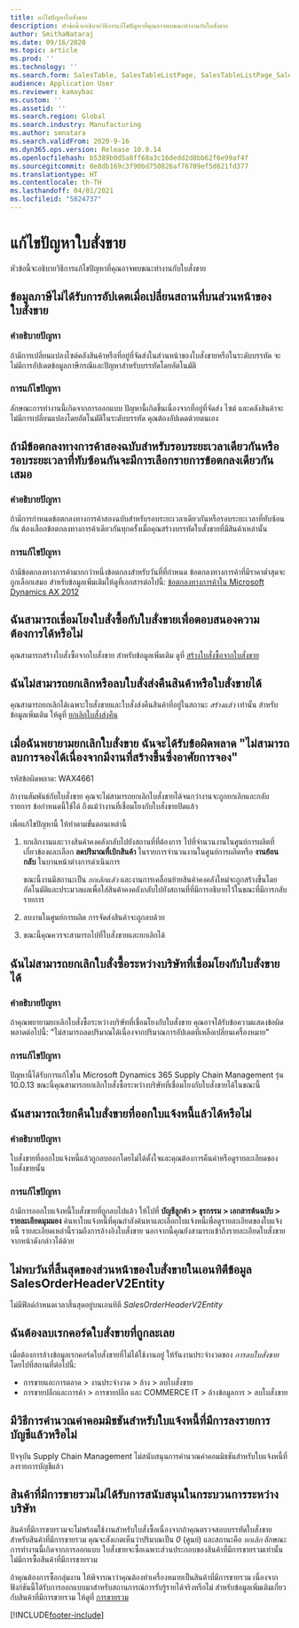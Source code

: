 ```yaml
---
title: แก้ไขปัญหาใบสั่งขาย
description: หัวข้อนี้จะอธิบายวิธีการแก้ไขปัญหาที่คุณอาจพบขณะทำงานกับใบสั่งขาย
author: SmithaNataraj
ms.date: 09/16/2020
ms.topic: article
ms.prod: ''
ms.technology: ''
ms.search.form: SalesTable, SalesTableListPage, SalesTableListPage_SalesCancelOrder
audience: Application User
ms.reviewer: kamaybac
ms.custom: ''
ms.assetid: ''
ms.search.region: Global
ms.search.industry: Manufacturing
ms.author: smnatara
ms.search.validFrom: 2020-9-16
ms.dyn365.ops.version: Release 10.0.14
ms.openlocfilehash: b5389b0d5a8ff68a3c16dedd2d8bb62f6e99af4f
ms.sourcegitcommit: 0e8db169c3f90bd750826af76709ef5d621fd377
ms.translationtype: HT
ms.contentlocale: th-TH
ms.lasthandoff: 04/01/2021
ms.locfileid: "5824737"
---
```

# <a name="troubleshoot-sales-orders"></a>แก้ไขปัญหาใบสั่งขาย

หัวข้อนี้จะอธิบายวิธีการแก้ไขปัญหาที่คุณอาจพบขณะทำงานกับใบสั่งขาย

## <a name="the-tax-information-isnt-updated-if-i-change-the-location-on-a-sales-order-header"></a>ข้อมูลภาษีไม่ได้รับการอัปเดตเมื่อเปลี่ยนสถานที่บนส่วนหน้าของใบสั่งขาย

### <a name="issue-description"></a>คำอธิบายปัญหา

ถ้ามีการเปลี่ยนแปลงไซต์คลังสินค้าหรือที่อยู่ที่จัดส่งในส่วนหน้าของใบสั่งขายหรือในระดับบรรทัด จะไม่มีการอัปเดตข้อมูลภาษีกรณีและปัญหาสำหรับบรรทัดโดยอัตโนมัติ

### <a name="issue-resolution"></a>การแก้ไขปัญหา

ลักษณะการทำงานนี้เกิดจากการออกแบบ ปัญหานี้เกิดขึ้นเนื่องจากที่อยู่ที่จัดส่ง ไซต์ และคลังสินค้าจะไม่มีการเปลี่ยนแปลงโดยอัตโนมัติในระดับบรรทัด คุณต้องอัปเดตด้วยตนเอง

## <a name="if-there-are-two-trade-agreements-for-the-same-period-or-overlapping-periods-the-same-agreement-line-is-always-selected"></a>ถ้ามีข้อตกลงทางการค้าสองฉบับสำหรับรอบระยะเวลาเดียวกันหรือรอบระยะเวลาที่ทับซ้อนกันจะมีการเลือกรายการข้อตกลงเดียวกันเสมอ

### <a name="issue-description"></a>คำอธิบายปัญหา

ถ้ามีการกำหนดข้อตกลงทางการค้าสองฉบับสำหรับรอบระยะเวลาเดียวกันหรือรอบระยะเวลาที่ทับซ้อนกัน ต้องเลือกข้อตกลงทางการค้าเดียวกันทุกครั้งเมื่อคุณสร้างบรรทัดใบสั่งขายที่มีสินค้าเหล่านั้น

### <a name="issue-resolution"></a>การแก้ไขปัญหา

ถ้ามีข้อตกลงทางการค้ามากกว่าหนึ่งข้อตกลงสำหรับวันที่ที่กำหนด ข้อตกลงทางการค้าที่มีราคาต่ำสุดจะถูกเลือกเสมอ สำหรับข้อมูลเพิ่มเติมให้ดูที่เอกสารต่อไปนี้: [ข้อตกลงทางการค้าใน Microsoft Dynamics AX 2012](https://www.axug.com/HigherLogic/System/DownloadDocumentFile.ashx?DocumentFileKey=3396a3a8-1f48-4d85-8cd6-5fa982f62e90)

## <a name="can-i-link-a-purchase-order-to-a-sales-order-to-fulfill-demand"></a>ฉันสามารถเชื่อมโยงใบสั่งซื้อกับใบสั่งขายเพื่อตอบสนองความต้องการได้หรือไม่

คุณสามารถสร้างใบสั่งซื้อจากใบสั่งขาย สำหรับข้อมูลเพิ่มเติม ดูที่ [สร้างใบสั่งซื้อจากใบสั่งขาย](tasks/create-purchase-order-sales-order.md)

## <a name="i-cant-cancel-or-delete-a-return-order-or-a-sales-order"></a>ฉันไม่สามารถยกเลิกหรือลบใบสั่งส่งคืนสินค้าหรือใบสั่งขายได้

คุณสามารถยกเลิกได้เฉพาะใบสั่งขายและใบสั่งส่งคืนสินค้าที่อยู่ในสถานะ *สร้างแล้ว* เท่านั้น สำหรับข้อมูลเพิ่มเติม ให้ดูที่ [ยกเลิกใบสั่งส่งคืน](../service-management/cancel-return-order.md)

## <a name="when-i-try-to-cancel-a-sales-order-i-receive-a-reservations-cannot-be-removed-because-there-is-work-created-which-relies-on-the-reservations-error"></a>เมื่อฉันพยายามยกเลิกใบสั่งขาย ฉันจะได้รับข้อผิดพลาด "ไม่สามารถลบการจองได้เนื่องจากมีงานที่สร้างขึ้นซึ่งอาศัยการจอง"

รหัสข้อผิดพลาด: WAX4661

ถ้างานสัมพันธ์กับใบสั่งขาย คุณจะไม่สามารถยกเลิกใบสั่งขายได้จนกว่างานจะถูกยกเลิกและกลับรายการ ข้อกำหนดนี้ใช้ได้ ถึงแม้ว่างานที่เชื่อมโยงกับใบสั่งขายปิดแล้ว

เพื่อแก้ไขปัญหานี้ ให้ทำตามขั้นตอนเหล่านี้

1. ยกเลิกงานและวางสินค้าคงคลังกลับไปยังสถานที่ที่ต้องการ ไปที่จำนวนงานในศูนย์การผลิตที่เกี่ยวข้องและเลือก **ลดปริมาณที่เบิกสินค้า** ในรายการจำนวนงานในศูนย์การผลิตหรือ **งานย้อนกลับ** ในบานหน้าต่างการดำเนินการ

    ขณะนี้งานมีสถานะเป็น *ยกเลิกแล้ว* และงานการเคลื่อนย้ายสินค้าคงคลังใหม่จะถูกสร้างขึ้นโดยอัตโนมัติและประมวลผลเพื่อใส่สินค้าคงคลังกลับไปยังสถานที่ที่มีการอธิบายไว้ในขณะที่มีการกลับรายการ

2. ลบงานในศูนย์การผลิต การจัดส่งสินค้าจะถูกลบด้วย
3. ขณะนี้คุณควรจะสามารถไปที่ใบสั่งขายและยกเลิกได้

## <a name="i-cant-cancel-an-intercompany-purchase-order-that-is-linked-to-a-sales-order"></a>ฉันไม่สามารถยกเลิกใบสั่งซื้อระหว่างบริษัทที่เชื่อมโยงกับใบสั่งขายได้

### <a name="issue-description"></a>คำอธิบายปัญหา

ถ้าคุณพยายามยกเลิกใบสั่งซื้อระหว่างบริษัทที่เชื่อมโยงกับใบสั่งขาย คุณอาจได้รับข้อความแสดงข้อผิดพลาดต่อไปนี้: "ไม่สามารถลดปริมาณได้เนื่องจากปริมาณการอัปเดตที่เหลือเปลี่ยนเครื่องหมาย"

### <a name="issue-resolution"></a>การแก้ไขปัญหา

ปัญหานี้ได้รับการแก้ไขใน Microsoft Dynamics 365 Supply Chain Management รุ่น 10.0.13 ขณะนี้คุณสามารถยกเลิกใบสั่งซื้อระหว่างบริษัทที่เชื่อมโยงกับใบสั่งขายได้ในขณะนี้

## <a name="can-i-restore-an-invoiced-sales-order-that-was-deleted"></a>ฉันสามารถเรียกคืนใบสั่งขายที่ออกใบแจ้งหนี้แล้วได้หรือไม่

### <a name="issue-description"></a>คำอธิบายปัญหา

ใบสั่งขายที่ออกใบแจ้งหนี้แล้วถูกลบออกโดยไม่ได้ตั้งใจและคุณต้องการคืนค่าหรือดูรายละเอียดของใบสั่งขายนั้น

### <a name="issue-resolution"></a>การแก้ไขปัญหา

ถ้ามีการออกใบแจ้งหนี้ใบสั่งขายที่ถูกลบไปแล้ว ให้ไปที่ **บัญชีลูกค้า \> ธุรกรรม \> เอกสารต้นฉบับ \> รายละเอียดมุมมอง** ค้นหาใบแจ้งหนี้ที่คุณกำลังค้นหาและเลือกใบแจ้งหนี้เพื่อดูรายละเอียดของใบแจ้งหนี้ รายละเอียดเหล่านี้รวมถึงการอ้างอิงใบสั่งขาย นอกจากนี้คุณยังสามารถเข้าถึงรายละเอียดใบสั่งขายจากหน้าดังกล่าวได้ด้วย

## <a name="the-deadline-of-a-sales-order-header-cant-be-found-in-the-salesorderheaderv2entity-data-entity"></a>ไม่พบวันที่สิ้นสุดของส่วนหน้าของใบสั่งขายในเอนทิตีข้อมูล SalesOrderHeaderV2Entity

ไม่มีฟิลด์กำหนดเวลาสิ้นสุดอยู่บนเอนทิตี *SalesOrderHeaderV2Entity*

## <a name="i-must-delete-orphaned-sales-order-records"></a>ฉันต้องลบเรกคอร์ดใบสั่งขายที่ถูกละเลย

เมื่อต้องการล้างข้อมูลเรกคอร์ดใบสั่งขายที่ไม่ได้ใช้งานอยู่ ให้รันงานประจำงวดของ *การลบใบสั่งขาย* โดยไปที่สถานที่ต่อไปนี้:

- การขายและการตลาด \> งานประจำงวด \> ล้าง \> ลบใบสั่งขาย
- การขายปลีกและการค้า \> การขายปลีก และ COMMERCE IT \> ล้างข้อมูลการ \> ลบใบสั่งขาย

## <a name="is-there-a-way-to-calculate-commissions-on-invoices-that-have-already-been-posted"></a>มีวิธีการคำนวณค่าคอมมิชชันสำหรับใบแจ้งหนี้ที่มีการลงรายการบัญชีแล้วหรือไม่

ปัจจุบัน Supply Chain Management ไม่สนับสนุนการคำนวณค่าคอมมิชชันสำหรับใบแจ้งหนี้ที่ลงรายการบัญชีแล้ว

## <a name="a-bundle-item-isnt-supported-in-an-intercompany-process"></a>สินค้าที่มีการขายรวมไม่ได้รับการสนับสนุนในกระบวนการระหว่างบริษัท

สินค้าที่มีการขายรวมจะไม่พร้อมใช้งานสำหรับใบสั่งซื้อเนื่องจากถ้าคุณตรวจสอบบรรทัดใบสั่งขายสำหรับสินค้าที่มีการขายรวม คุณจะสังเกตเห็นว่าปริมาณเป็น *0* (ศูนย์) และสถานะคือ *ยกเลิก* ลักษณะการทำงานนี้เกิดจากการออกแบบ ใบสั่งขายจะซื้อเฉพาะส่วนประกอบของสินค้าที่มีการขายรวมเท่านั้น ไม่มีการซื้อสินค้าที่มีการขายรวม

ถ้าคุณต้องการซื้อกลุ่มงาน ให้พิจารณาว่าคุณต้องทำเครื่องหมายเป็นสินค้าที่มีการขายรวม เนื่องจากฟังก์ชันนี้ได้รับการออกแบบมาสำหรับสถานการณ์การรับรู้รายได้จริงหรือไม่ สำหรับข้อมูลเพิ่มเติมเกี่ยวกับสินค้าที่มีการขายรวม ให้ดูที่ [การขายรวม](../../finance/accounts-receivable/revenue-recognition-setup.md#bundles)


[!INCLUDE[footer-include](../../includes/footer-banner.md)]